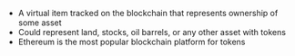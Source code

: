 - A virtual item tracked on the blockchain that represents ownership of some asset
- Could represent land, stocks, oil barrels, or any other asset with tokens
- Ethereum is the most popular blockchain platform for tokens